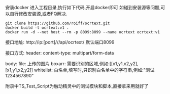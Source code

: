 安装docker
进入工程目录,执行如下代码,开启docker即可
如碰到安装源等问题,可以自行修改安装源,或者FQ解决.
```
git clone https://github.com/roiff/ocrtext.git
docker build -t ocrtext:v1 .
docker run -d --net host --rm -p 8099:8099 --name ocrtext ocrtext:v1
```
接口地址:
http://ip:[port]///api/ocrtext/
默认端口8099

接口方式:
header: 
content-type: multipart/form-data

body:
file: 上传的图片
boxarr: 需要识别的区域,例如:[[x1,y1,x2,y2],[x1,y1,x2,y2]]
whitelist: 白名单,填写时,只识别白名单中的字符串,例如:"测试1234567890"

附录中TS_Test_Script为触动精灵中的测试模块和脚本,直接拿来用就好了
